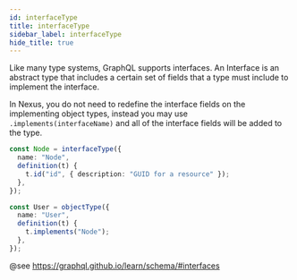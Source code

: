 ```yaml
---
id: interfaceType
title: interfaceType
sidebar_label: interfaceType
hide_title: true
---
```


Like many type systems, GraphQL supports interfaces. An Interface is an
abstract type that includes a certain set of fields that a type must
include to implement the interface.

In Nexus, you do not need to redefine the interface fields on the
implementing object types, instead you may use `.implements(interfaceName)`
and all of the interface fields will be added to the type.

```ts
const Node = interfaceType({
  name: "Node",
  definition(t) {
    t.id("id", { description: "GUID for a resource" });
  },
});

const User = objectType({
  name: "User",
  definition(t) {
    t.implements("Node");
  },
});
```

@see https://graphql.github.io/learn/schema/#interfaces
